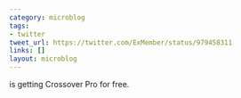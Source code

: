 ```yaml
---
category: microblog
tags:
- twitter
tweet_url: https://twitter.com/ExMember/status/979458311
links: []
layout: microblog
---
```

is getting Crossover Pro for free.
